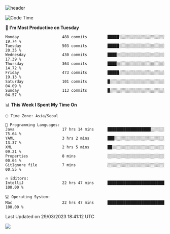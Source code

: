 ![header](https://capsule-render.vercel.app/api?type=Egg&color=timeAuto&height=300&section=header&text=PoPo&fontSize=90&animation=fadeIn)

  <!--START_SECTION:waka-->
![Code Time](http://img.shields.io/badge/Code%20Time-622%20hrs%2017%20mins-blue)

📅 **I'm Most Productive on Tuesday** 

```text
Monday                   488 commits         █████░░░░░░░░░░░░░░░░░░░░   19.74 % 
Tuesday                  503 commits         █████░░░░░░░░░░░░░░░░░░░░   20.35 % 
Wednesday                430 commits         ████░░░░░░░░░░░░░░░░░░░░░   17.39 % 
Thursday                 364 commits         ████░░░░░░░░░░░░░░░░░░░░░   14.72 % 
Friday                   473 commits         █████░░░░░░░░░░░░░░░░░░░░   19.13 % 
Saturday                 101 commits         █░░░░░░░░░░░░░░░░░░░░░░░░   04.09 % 
Sunday                   113 commits         █░░░░░░░░░░░░░░░░░░░░░░░░   04.57 % 
```


📊 **This Week I Spent My Time On** 

```text
🕑︎ Time Zone: Asia/Seoul

💬 Programming Languages: 
Java                     17 hrs 14 mins      ███████████████████░░░░░░   75.64 % 
YAML                     3 hrs 2 mins        ███░░░░░░░░░░░░░░░░░░░░░░   13.37 % 
XML                      2 hrs 5 mins        ██░░░░░░░░░░░░░░░░░░░░░░░   09.21 % 
Properties               8 mins              ░░░░░░░░░░░░░░░░░░░░░░░░░   00.64 % 
GitIgnore file           7 mins              ░░░░░░░░░░░░░░░░░░░░░░░░░   00.55 % 

🔥 Editors: 
IntelliJ                 22 hrs 47 mins      █████████████████████████   100.00 % 

💻 Operating System: 
Mac                      22 hrs 47 mins      █████████████████████████   100.00 % 
```


 Last Updated on 29/03/2023 18:41:12 UTC
<!--END_SECTION:waka-->



<img src="https://capsule-render.vercel.app/api?type=Egg&color=timeAuto&height=300&section=footer&text=PoPo&fontSize=90&animation=fadeIn&reversal=true" />
